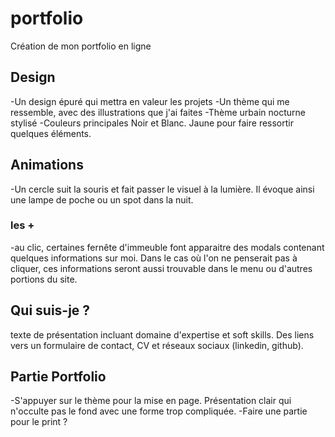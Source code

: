 # portfolio
Création de mon portfolio en ligne

## Design
-Un design épuré qui mettra en valeur les projets
-Un thème qui me ressemble, avec des illustrations que j'ai faites
-Thème urbain nocturne stylisé
-Couleurs principales Noir et Blanc. Jaune pour faire ressortir quelques éléments.

## Animations
-Un cercle suit la souris et fait passer le visuel à la lumière. Il évoque ainsi une lampe de poche ou un spot dans la nuit.
### les +
 -au clic, certaines fernête d'immeuble font apparaitre des modals contenant quelques informations sur moi.
Dans le cas où l'on ne penserait pas à cliquer, ces informations seront aussi trouvable dans le menu ou d'autres portions du site.

## Qui suis-je ?
texte de présentation incluant domaine d'expertise et soft skills. Des liens vers un formulaire de contact, CV et réseaux sociaux (linkedin, github).

## Partie Portfolio
-S'appuyer sur le thème pour la mise en page. Présentation clair qui n'occulte pas le fond avec une forme trop compliquée.
-Faire une partie pour le print ?
